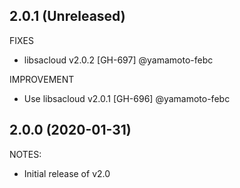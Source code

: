 ## 2.0.1 (Unreleased)

FIXES

* libsacloud v2.0.2 [GH-697] @yamamoto-febc

IMPROVEMENT

* Use libsacloud v2.0.1 [GH-696] @yamamoto-febc

## 2.0.0 (2020-01-31)

NOTES:

* Initial release of v2.0

